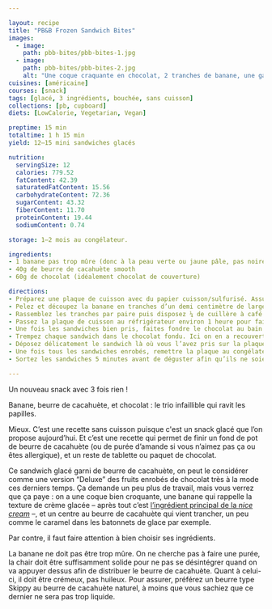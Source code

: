 ```yaml
---

layout: recipe
title: "PB&B Frozen Sandwich Bites"
images:
  - image:
    path: pbb-bites/pbb-bites-1.jpg
  - image:
    path: pbb-bites/pbb-bites-2.jpg
    alt: "Une coque craquante en chocolat, 2 tranches de banane, une garniture au beurre de cacahuète. C’est simple mais c’est excellent, et ça change du fruit enrobé glacé que l’on peut voir partout, pour un tout petite effort en plus."
cuisines: [américaine]
courses: [snack]
tags: [glacé, 3 ingrédients, bouchée, sans cuisson]
collections: [pb, cupboard]
diets: [LowCalorie, Vegetarian, Vegan]

preptime: 15 min
totaltime: 1 h 15 min
yield: 12–15 mini sandwiches glacés

nutrition:
  servingSize: 12
  calories: 779.52
  fatContent: 42.39
  saturatedFatContent: 15.56
  carbohydrateContent: 72.36
  sugarContent: 43.32
  fiberContent: 11.70
  proteinContent: 19.44
  sodiumContent: 0.74

storage: 1–2 mois au congélateur.  

ingredients:
- 1 banane pas trop mûre (donc à la peau verte ou jaune pâle, pas noire)
- 40g de beurre de cacahuète smooth
- 60g de chocolat (idéalement chocolat de couverture)

directions:
- Préparez une plaque de cuisson avec du papier cuisson/sulfurisé. Assurez-vous qu’elle rentre dans votre congélateur.
- Pelez et découpez la banane en tranches d’un demi centimètre de largeur. Avec une banane moyenne vous devriez obtenir quelque chose comme 24–30 tranches.
- Rassemblez les tranches par paire puis disposez ¼ de cuillère à café de beurre de cacahuète sur une tranche, déposez la deuxième tranche par dessus et appuyez doucement pour bien distribuer le beurre entre les deux. Déposez le sandwich sur la plaque de cuisson.
- Passez la plaque de cuisson au réfrigérateur environ 1 heure pour faire prendre le sandwich. Il faut que le sandwich se tienne suffisamment bien pour le passage dans le bain d’enrobage.
- Une fois les sandwiches bien pris, faites fondre le chocolat au bain marie ou micro-ondes.
- Trempez chaque sandwich dans le chocolat fondu. Ici on en a recouvert la moitié mais rien n’empêche de les enrober entièrement si vous le souhaitez, il faudra simplement prévoir plus de chocolat.
- Déposez délicatement le sandwich là où vous l’avez pris sur la plaque.
- Une fois tous les sandwiches enrobés, remettre la plaque au congélateur environ 20–30 minutes, le temps que le chocolat et la banane durcissent, puis disposez-les ensuite dans une boîte hermétique ou un sachet congélation pour les conserver au congélateur.
- Sortez les sandwiches 5 minutes avant de déguster afin qu’ils ne soient pas trop durs et que les saveurs ne soient pas atténuées par le froid.

---
```


Un nouveau snack avec 3 fois rien&nbsp;! 

Banane, beurre de cacahuète, et chocolat&nbsp;: le trio infaillible qui ravit les papilles. 

Mieux. C’est une recette sans cuisson puisque c'est un snack glacé que l’on propose aujourd’hui. Et c’est une recette qui permet de finir un fond de pot de beurre de cacahuète (ou de purée d’amande si vous n’aimez pas ça ou êtes allergique), et un reste de tablette ou paquet de chocolat.

Ce sandwich glacé garni de beurre de cacahuète, on peut le considérer comme une version “Deluxe” des fruits enrobés de chocolat très à la mode ces derniers temps. Ça demande un peu plus de travail, mais vous verrez que ça paye&nbsp;: on a une coque bien croquante, une banane qui rappelle la texture de crème glacée – après tout c’est [l’ingrédient principal de la <i lang="en">nice cream</i>](nice-cream.html) –, et un centre au beurre de cacahuète qui vient trancher, un peu comme le caramel dans les batonnets de glace par exemple.

Par contre, il faut faire attention à bien choisir ses ingrédients.

La banane ne doit pas être trop mûre. On ne cherche pas à faire une purée, la chair doit être suffisamment solide pour ne pas se désintégrer quand on va appuyer dessus afin de distribuer le beurre de cacahuète. Quant à celui-ci, il doit être crémeux, pas huileux. Pour assurer, préférez un beurre type Skippy au beurre de cacahuète naturel, à moins que vous sachiez que ce dernier ne sera pas trop liquide.